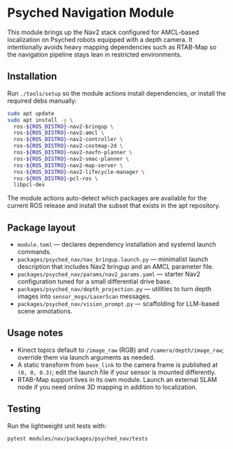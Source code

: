 Psyched Navigation Module
=========================

This module brings up the Nav2 stack configured for AMCL-based localization on
Psyched robots equipped with a depth camera.  It intentionally avoids heavy
mapping dependencies such as RTAB-Map so the navigation pipeline stays lean in
restricted environments.

Installation
------------
Run `./tools/setup` so the module actions install dependencies, or install the required debs manually:

```bash
sudo apt update
sudo apt install -y \
  ros-${ROS_DISTRO}-nav2-bringup \
  ros-${ROS_DISTRO}-nav2-amcl \
  ros-${ROS_DISTRO}-nav2-controller \
  ros-${ROS_DISTRO}-nav2-costmap-2d \
  ros-${ROS_DISTRO}-nav2-navfn-planner \
  ros-${ROS_DISTRO}-nav2-smac-planner \
  ros-${ROS_DISTRO}-nav2-map-server \
  ros-${ROS_DISTRO}-nav2-lifecycle-manager \
  ros-${ROS_DISTRO}-pcl-ros \
  libpcl-dev
```

The module actions auto-detect which packages are available for the current ROS
release and install the subset that exists in the apt repository.

Package layout
--------------
- `module.toml` — declares dependency installation and systemd launch commands.
- `packages/psyched_nav/nav_bringup.launch.py` — minimalist launch description
  that includes Nav2 bringup and an AMCL parameter file.
- `packages/psyched_nav/params/nav2_params.yaml` — starter Nav2 configuration
  tuned for a small differential drive base.
- `packages/psyched_nav/depth_projection.py` — utilities to turn depth images
  into `sensor_msgs/LaserScan` messages.
- `packages/psyched_nav/vision_prompt.py` — scaffolding for LLM-based scene
  annotations.

Usage notes
-----------
- Kinect topics default to `/image_raw` (RGB) and `/camera/depth/image_raw`;
  override them via launch arguments as needed.
- A static transform from `base_link` to the camera frame is published at
  `(0, 0, 0.3)`; edit the launch file if your sensor is mounted differently.
- RTAB-Map support lives in its own module.  Launch an external SLAM node if
  you need online 3D mapping in addition to localization.

Testing
-------
Run the lightweight unit tests with:

```bash
pytest modules/nav/packages/psyched_nav/tests
```
